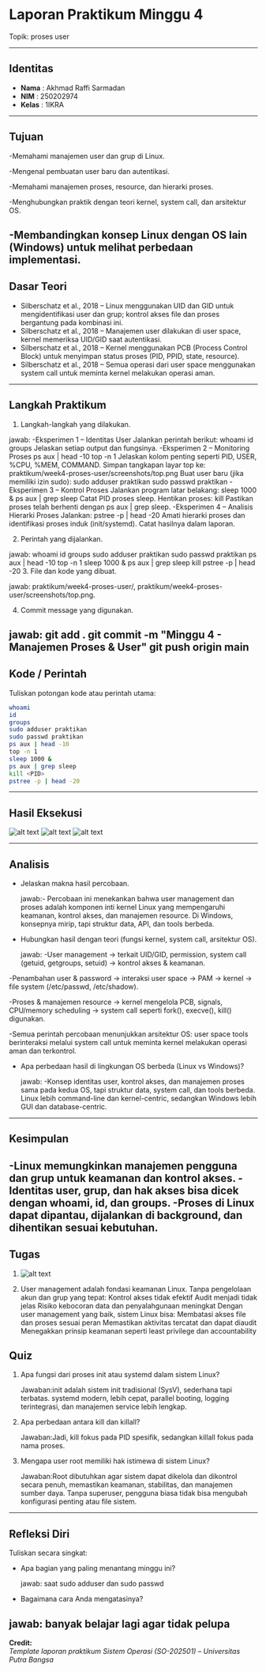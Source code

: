 
# Laporan Praktikum Minggu 4
Topik: proses user

---

## Identitas
- **Nama**  : Akhmad Raffi Sarmadan  
- **NIM**   : 250202974
- **Kelas** : 1IKRA

---

## Tujuan
-Memahami manajemen user dan grup di Linux.

-Mengenal pembuatan user baru dan autentikasi.

-Memahami manajemen proses, resource, dan hierarki proses.

-Menghubungkan praktik dengan teori kernel, system call, dan arsitektur OS.

-Membandingkan konsep Linux dengan OS lain (Windows) untuk melihat perbedaan implementasi.
---

## Dasar Teori
- Silberschatz et al., 2018 – Linux menggunakan UID dan GID untuk mengidentifikasi user dan grup; kontrol akses file dan proses bergantung pada kombinasi ini.
- Silberschatz et al., 2018 – Manajemen user dilakukan di user space, kernel memeriksa UID/GID saat autentikasi.
- Silberschatz et al., 2018 – Kernel menggunakan PCB (Process Control Block) untuk menyimpan status proses (PID, PPID, state, resource).
- Silberschatz et al., 2018 – Semua operasi dari user space menggunakan system call untuk meminta kernel melakukan operasi aman.

---

## Langkah Praktikum
1. Langkah-langkah yang dilakukan.  

jawab: -Eksperimen 1 – Identitas User Jalankan perintah berikut:
whoami
id
groups
Jelaskan setiap output dan fungsinya.
-Eksperimen 2 – Monitoring Proses
ps aux | head -10
top -n 1
Jelaskan kolom penting seperti PID, USER, %CPU, %MEM, COMMAND.
Simpan tangkapan layar top ke:
praktikum/week4-proses-user/screenshots/top.png
Buat user baru (jika memiliki izin sudo):
sudo adduser praktikan
sudo passwd praktikan
-Eksperimen 3 – Kontrol Proses
Jalankan program latar belakang:
sleep 1000 &
ps aux | grep sleep
Catat PID proses sleep.
Hentikan proses:
kill <PID>
Pastikan proses telah berhenti dengan ps aux | grep sleep.
-Eksperimen 4 – Analisis Hierarki Proses Jalankan:
pstree -p | head -20
Amati hierarki proses dan identifikasi proses induk (init/systemd).
Catat hasilnya dalam laporan.

2. Perintah yang dijalankan.

jawab: whoami
id
groups
sudo adduser praktikan
sudo passwd praktikan
ps aux | head -10
top -n 1
sleep 1000 &
ps aux | grep sleep
kill <PID>
pstree -p | head -20
3. File dan kode yang dibuat.

   jawab: praktikum/week4-proses-user/, praktikum/week4-proses-user/screenshots/top.png.

4. Commit message yang digunakan.

jawab: git add .
git commit -m "Minggu 4 - Manajemen Proses & User"
git push origin main
---

## Kode / Perintah
Tuliskan potongan kode atau perintah utama:
```bash
whoami
id
groups
sudo adduser praktikan
sudo passwd praktikan
ps aux | head -10
top -n 1
sleep 1000 &
ps aux | grep sleep
kill <PID>
pstree -p | head -20
```

---

## Hasil Eksekusi
![alt text](screenshots/screenshotssyscall1.png)
![alt text](screenshots/screenshotssyscall2.png)
![alt text](screenshots/screenshotssyscall3.png)

---

## Analisis
- Jelaskan makna hasil percobaan.

  jawab:- Percobaan ini menekankan bahwa user management dan proses adalah komponen inti kernel Linux yang mempengaruhi keamanan, kontrol akses, dan manajemen resource.
Di Windows, konsepnya mirip, tapi struktur data, API, dan tools berbeda.

- Hubungkan hasil dengan teori (fungsi kernel, system call, arsitektur OS).

  jawab: -User management → terkait UID/GID, permission, system call (getuid, getgroups, setuid) → kontrol akses & keamanan.

-Penambahan user & password → interaksi user space → PAM → kernel → file system (/etc/passwd, /etc/shadow).

-Proses & manajemen resource → kernel mengelola PCB, signals, CPU/memory scheduling → system call seperti fork(), execve(), kill() digunakan.

-Semua perintah percobaan menunjukkan arsitektur OS: user space tools berinteraksi melalui system call untuk meminta kernel melakukan operasi aman dan terkontrol.
- Apa perbedaan hasil di lingkungan OS berbeda (Linux vs Windows)?

  jawab: -Konsep identitas user, kontrol akses, dan manajemen proses sama pada kedua OS, tapi struktur data, system call, dan tools berbeda. Linux lebih command-line dan kernel-centric, sedangkan Windows lebih GUI dan database-centric.

---

## Kesimpulan
-Linux memungkinkan manajemen pengguna dan grup untuk keamanan dan kontrol akses.
-Identitas user, grup, dan hak akses bisa dicek dengan whoami, id, dan groups.
-Proses di Linux dapat dipantau, dijalankan di background, dan dihentikan sesuai kebutuhan.
---

## Tugas
1. ![alt text](screenshots/Screenshotssyscall4.png)

2. User management adalah fondasi keamanan Linux.
Tanpa pengelolaan akun dan grup yang tepat:
Kontrol akses tidak efektif
Audit menjadi tidak jelas
Risiko kebocoran data dan penyalahgunaan meningkat
Dengan user management yang baik, sistem Linux bisa:
Membatasi akses file dan proses sesuai peran
Memastikan aktivitas tercatat dan dapat diaudit
Menegakkan prinsip keamanan seperti least privilege dan accountability
## Quiz
1. Apa fungsi dari proses init atau systemd dalam sistem Linux?

   Jawaban:init adalah sistem init tradisional (SysV), sederhana tapi terbatas.
systemd modern, lebih cepat, parallel booting, logging terintegrasi, dan manajemen service lebih lengkap.

2. Apa perbedaan antara kill dan killall?  

    Jawaban:Jadi, kill fokus pada PID spesifik, sedangkan killall fokus pada nama proses.
   
3. Mengapa user root memiliki hak istimewa di sistem Linux?
  
   Jawaban:Root dibutuhkan agar sistem dapat dikelola dan dikontrol secara penuh, memastikan keamanan, stabilitas, dan manajemen sumber daya. Tanpa superuser, pengguna biasa tidak bisa mengubah konfigurasi penting atau file sistem.
---

## Refleksi Diri
Tuliskan secara singkat:
- Apa bagian yang paling menantang minggu ini?

  jawab: saat sudo adduser dan sudo passwd
- Bagaimana cara Anda mengatasinya?  

jawab: banyak belajar lagi agar tidak pelupa
---

**Credit:**  
_Template laporan praktikum Sistem Operasi (SO-202501) – Universitas Putra Bangsa_
